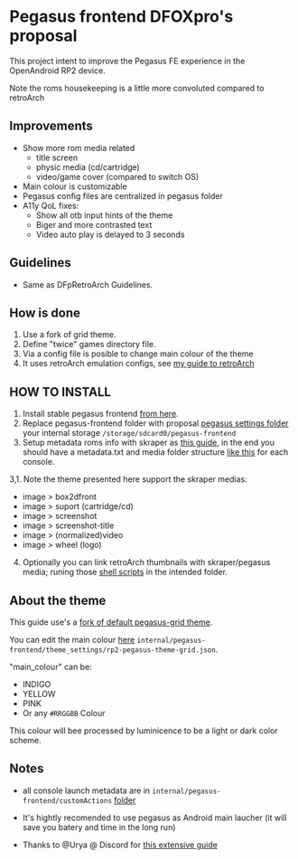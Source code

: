 # Pegasus frontend DFOXpro's proposal

This project intent to improve the Pegasus FE experience in the OpenAndroid RP2 device.

Note the roms housekeeping is a little more convoluted compared  to retroArch

## Improvements

* Show more rom media related
	* title screen
	* physic media (cd/cartridge)
	* video/game cover (compared to switch OS)
* Main colour is customizable
* Pegasus config files are centralized in pegasus folder
* A11y QoL fixes:
	* Show all otb input hints of the theme
	* Biger and more contrasted text
	* Video auto play is delayed to 3 seconds

## Guidelines

* Same as DFpRetroArch Guidelines.

## How is done

1. Use a fork of grid theme.
2. Define "twice" games directory file.
3. Via a config file is posible to change main colour of the theme
4. It uses retroArch emulation configs, see [my guide to retroArch](https://github.com/DFOXpro/rp2-fs/tree/pegasus-dfoxpro-proposal/DFOXpro-docs)

## HOW TO INSTALL

1. Install stable pegasus frontend [from here](https://pegasus-frontend.org/#downloads).
2. Replace pegasus-frontend folder with proposal [pegasus settings folder](https://github.com/DFOXpro/rp2-fs/tree/pegasus-dfoxpro-proposal/firmware/preinstall/internal/data/media/0/pegasus-frontend) your internal storage `/storage/sdcard0/pegasus-frontend`
3. Setup metadata roms info with skraper as [this guide](https://basvroegop.nl/pegasus), in the end you should have a metadata.txt and media folder structure [like this](https://github.com/DFOXpro/rp2-fs/blob/pegasus-dfoxpro-proposal/firmware/preinstall/external/Roms/GBA/) for each console.

  3,1. Note the theme presented here support the skraper medias:
  * image > box2dfront
  * image > suport (cartridge/cd)
  * image > screenshot
  * image > screenshot-title
  * image > (normalized)video
  * image > wheel (logo)

4. Optionally you can link retroArch thumbnails with skraper/pegasus media; runing those [shell scripts](https://github.com/DFOXpro/rp2-fs/blob/pegasus-dfoxpro-proposal/firmware/preinstall/external/Thumbnails/Nintendo%20-%20Nintendo%2064/makeLinksToSkraperMediaFolders.sh) in the intended folder.

## About the theme
This guide use's a [fork of default pegasus-grid theme](https://github.com/DFOXpro/rp2-pegasus-theme-grid).

You can edit the main colour [here](https://github.com/DFOXpro/rp2-fs/blob/pegasus-dfoxpro-proposal/firmware/preinstall/internal/data/media/0/pegasus-frontend/theme_settings/rp2-pegasus-theme-grid.json) `internal/pegasus-frontend/theme_settings/rp2-pegasus-theme-grid.json`.

"main_colour" can be:

* INDIGO
* YELLOW
* PINK
* Or any `#RRGGBB` Colour

This colour will bee processed by luminicence to be a light or dark color scheme.


## Notes

* all console launch metadata are in `internal/pegasus-frontend/customActions` [folder](https://github.com/DFOXpro/rp2-fs/tree/pegasus-dfoxpro-proposal/firmware/preinstall/internal/data/media/0/pegasus-frontend/customActions)
* It's hightly recomended to use pegasus as Android main laucher (it will save you batery and time in the long run)

* Thanks to @Urya @ Discord for [this extensive guide](https://basvroegop.nl/pegasus)
